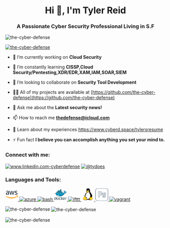 <h1 align="center">Hi 👋, I'm Tyler Reid</h1>
<h3 align="center">A Passionate Cyber Security Professional Living in S.F</h3>

<p align="left"> <img src="https://komarev.com/ghpvc/?username=the-cyber-defense&label=Profile%20views&color=0e75b6&style=flat" alt="the-cyber-defense" /> </p>

<p align="left"> <a href="https://github.com/ryo-ma/github-profile-trophy"><img src="https://github-profile-trophy.vercel.app/?username=the-cyber-defense" alt="the-cyber-defense" /></a> </p>

- 🔭 I’m currently working on **Cloud Security**

- 🌱 I’m constantly learning **CISSP,Cloud Security/Pentesting,XDR/EDR,XAM,IAM,SOAR,SIEM**

- 👯 I’m looking to collaborate on **Security Tool Development**

- 👨‍💻 All of my projects are available at [https://github.com/the-cyber-defense](https://github.com/the-cyber-defense)

- 💬 Ask me about the **Latest security news!**

- 📫 How to reach me **thedefense@icloud.com**

- 📄 Learn about my experiences https://www.cyberd.space/tylersresume

- ⚡ Fun fact **I believe you can accomplish anything you set your mind to.**

<h3 align="left">Connect with me:</h3>
<p align="left">
<a href="https://linkedin.com/in/www.linkedin.com-cyberdefense" target="blank"><img align="center" src="https://raw.githubusercontent.com/rahuldkjain/github-profile-readme-generator/master/src/images/icons/Social/linked-in-alt.svg" alt="www.linkedin.com-cyberdefense" height="30" width="40" /></a>
<a href="https://instagram.com/@tydoes" target="blank"><img align="center" src="https://raw.githubusercontent.com/rahuldkjain/github-profile-readme-generator/master/src/images/icons/Social/instagram.svg" alt="@tydoes" height="30" width="40" /></a>
</p>

<h3 align="left">Languages and Tools:</h3>
<p align="left"> <a href="https://aws.amazon.com" target="_blank" rel="noreferrer"> <img src="https://raw.githubusercontent.com/devicons/devicon/master/icons/amazonwebservices/amazonwebservices-original-wordmark.svg" alt="aws" width="40" height="40"/> </a> <a href="https://azure.microsoft.com/en-in/" target="_blank" rel="noreferrer"> <img src="https://www.vectorlogo.zone/logos/microsoft_azure/microsoft_azure-icon.svg" alt="azure" width="40" height="40"/> </a> <a href="https://www.gnu.org/software/bash/" target="_blank" rel="noreferrer"> <img src="https://www.vectorlogo.zone/logos/gnu_bash/gnu_bash-icon.svg" alt="bash" width="40" height="40"/> </a> <a href="https://www.docker.com/" target="_blank" rel="noreferrer"> <img src="https://raw.githubusercontent.com/devicons/devicon/master/icons/docker/docker-original-wordmark.svg" alt="docker" width="40" height="40"/> </a> <a href="https://ifttt.com/" target="_blank" rel="noreferrer"> <img src="https://www.vectorlogo.zone/logos/ifttt/ifttt-ar21.svg" alt="ifttt" width="40" height="40"/> </a> <a href="https://www.linux.org/" target="_blank" rel="noreferrer"> <img src="https://raw.githubusercontent.com/devicons/devicon/master/icons/linux/linux-original.svg" alt="linux" width="40" height="40"/> </a> <a href="https://www.photoshop.com/en" target="_blank" rel="noreferrer"> <img src="https://raw.githubusercontent.com/devicons/devicon/master/icons/photoshop/photoshop-line.svg" alt="photoshop" width="40" height="40"/> </a> <a href="https://www.vagrantup.com/" target="_blank" rel="noreferrer"> <img src="https://www.vectorlogo.zone/logos/vagrantup/vagrantup-icon.svg" alt="vagrant" width="40" height="40"/> </a> </p>

<p><img align="left" src="https://github-readme-stats.vercel.app/api/top-langs?username=the-cyber-defense&show_icons=true&locale=en&layout=compact" alt="the-cyber-defense" /></p>

<p>&nbsp;<img align="center" src="https://github-readme-stats.vercel.app/api?username=the-cyber-defense&show_icons=true&locale=en" alt="the-cyber-defense" /></p>

<p><img align="center" src="https://github-readme-streak-stats.herokuapp.com/?user=the-cyber-defense&" alt="the-cyber-defense" /></p>
